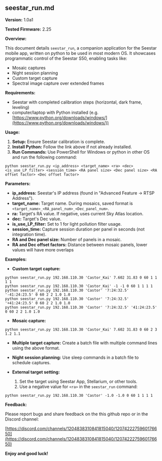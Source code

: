 ## seestar_run.md

**Version:** 1.0a1

**Tested Firmware:** 2.25

**Overview:**

This document details `seestar_run`, a companion application for the Seestar mobile app, written on python to be used in most modern OS. It showcases programmatic control of the Seestar S50, enabling tasks like:

* Mosaic captures
* Night session planning
* Custom target capture
* Spectral image capture over extended frames

**Requirements:**

* Seestar with completed calibration steps (horizontal, dark frame, leveling)
* computer/laptop with Python installed (e.g. [https://www.python.org/downloads/windows/](https://www.python.org/downloads/windows/))

**Usage:**

1. **Setup:** Ensure Seestar calibration is complete.
2. **Install Python:** Follow the link above if not already installed.
3. **Run Commands:** Use PowerShell for Windows or python in other OS and run the following command:

```
python seestar_run.py <ip_address> <target_name> <ra> <dec> <is_use_LP_filter> <session_time> <RA panel size> <Dec panel size> <RA offset factor> <Dec offset factor>
```

**Parameters:**

* **ip_address:** Seestar's IP address (found in "Advanced Feature -> RTSP Address").
* **target_name:** Target name. During mosaics, saved format is `<target_name>_<RA_panel_num>_<Dec_panel_num>`.
* **ra:** Target's RA value. If negative, uses current Sky Atlas location.
* **dec:** Target's Dec value.
* **is_use_LP_filter:** Set to 1 for light pollution filter usage.
* **session_time:** Capture session duration per panel in seconds (not integration time).
* **RA and Dec panel size:** Number of panels in a mosaic.
* **RA and Dec offset factors:** Distance between mosaic panels, lower values will have more overlaps

**Examples:**

* **Custom target capture:**

```
python seestar_run.py 192.168.110.30 'Castor_Kai' 7.602 31.83 0 60 1 1 1 1
python seestar_run.py 192.168.110.30 'Castor_Kai' -1 -1 0 60 1 1 1 1
python seestar_run.py 192.168.110.30 'Castor' '7:24:32.5' '-41:24:23.5' 0 60 2 2 1.0 1.0
python seestar_run.py 192.168.110.30 'Castor' '7:24:32.5' '+41:24:23.5' 0 60 2 2 1.0 1.0
python seestar_run.py 192.168.110.30 'Castor' '7:24:32.5' '41:24:23.5' 0 60 2 2 1.0 1.0
```

* **Mosaic capture:**

```
python seestar_run.py 192.168.110.30 'Castor_Kai' 7.602 31.83 0 60 2 3 1.2 1.1
```

* **Multiple target capture:** Create a batch file with multiple command lines using the above format.
* **Night session planning:** Use sleep commands in a batch file to schedule captures.
* **External target setting:**

    1. Set the target using Seestar App, Stellarium, or other tools.
    2. Use a negative value for `<ra>` in the `seestar_run` command:

```
python seestar_run.py 192.168.110.30 'Castor' -1.0 -1.0 0 60 1 1 1 1
```

**Feedback:**

Please report bugs and share feedback on the this github repo or in the Discord channel:

[https://discord.com/channels/1204838310841815040/1207422275960176650](https://discord.com/channels/1204838310841815040/1207422275960176650)

**Enjoy and good luck!**
